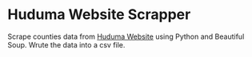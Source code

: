 # Huduma Website Scrapper
Scrape counties data from [Huduma Website](https://www.hudumanamba.go.ke)   using Python and Beautiful Soup.
Wrute the data into a csv file.  
